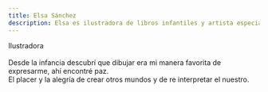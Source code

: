 ```yaml
---
title: Elsa Sánchez
description: Elsa es ilustradora de libros infantiles y artista especializada en el diseño de personajes..
---
```


Ilustradora
<br>
<br>
Desde la infancia descubrí que dibujar era mi manera favorita de expresarme, ahí encontré paz.
<br>
El placer y la alegría de crear otros mundos y de re interpretar el nuestro.